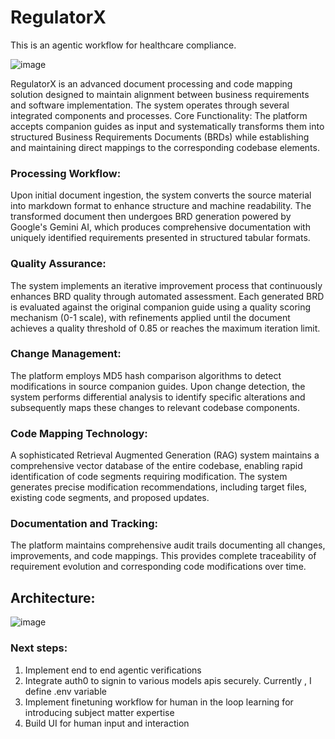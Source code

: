 # RegulatorX
This is an agentic workflow for healthcare compliance.

![image](https://github.com/user-attachments/assets/639bcac6-08de-4de9-9961-b8b35a015f11)


RegulatorX is an advanced document processing and code mapping solution designed to maintain alignment between business requirements and software implementation. The system operates through several integrated components and processes.
Core Functionality: The platform accepts companion guides as input and systematically transforms them into structured Business Requirements Documents (BRDs) while establishing and maintaining direct mappings to the corresponding codebase elements.

### Processing Workflow: 
Upon initial document ingestion, the system converts the source material into markdown format to enhance structure and machine readability. The transformed document then undergoes BRD generation powered by Google's Gemini AI, which produces comprehensive documentation with uniquely identified requirements presented in structured tabular formats.

### Quality Assurance: 
The system implements an iterative improvement process that continuously enhances BRD quality through automated assessment. Each generated BRD is evaluated against the original companion guide using a quality scoring mechanism (0-1 scale), with refinements applied until the document achieves a quality threshold of 0.85 or reaches the maximum iteration limit.

### Change Management: 
The platform employs MD5 hash comparison algorithms to detect modifications in source companion guides. Upon change detection, the system performs differential analysis to identify specific alterations and subsequently maps these changes to relevant codebase components.

### Code Mapping Technology: 
A sophisticated Retrieval Augmented Generation (RAG) system maintains a comprehensive vector database of the entire codebase, enabling rapid identification of code segments requiring modification. The system generates precise modification recommendations, including target files, existing code segments, and proposed updates.

### Documentation and Tracking: 
The platform maintains comprehensive audit trails documenting all changes, improvements, and code mappings. This provides complete traceability of requirement evolution and corresponding code modifications over time.

## Architecture:
![image](https://github.com/user-attachments/assets/23cb6662-3cca-4cd9-b3c0-c12a1b5dd6de)

### Next steps:
1)	Implement end to end agentic verifications
2)	Integrate auth0 to signin to various models apis securely.   Currently , I define .env variable
3)	Implement finetuning workflow for human in the loop learning for introducing subject matter expertise
4)	Build UI for human input and interaction


